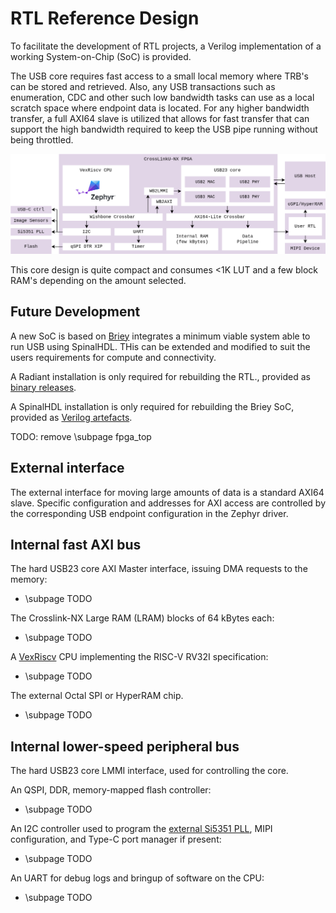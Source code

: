 # RTL Reference Design

To facilitate the development of RTL projects, a Verilog implementation of a
working System-on-Chip (SoC) is provided.

The USB core requires fast access to a small local memory where TRB's can be stored and retrieved. Also, any USB transactions such as enumeration, CDC and other such low bandwidth tasks can use as a local scratch space where endpoint data is located.
For any higher bandwidth transfer, a full AXI64 slave is utilized that allows for fast transfer that can support the high bandwidth required to keep the USB pipe running without being throttled.

![](images/rtl_reference_design.drawio.png)

This core design is quite compact and consumes <1K LUT and a few block RAM's depending on the amount selected.

## Future Development
A new SoC is based on [Briey](https://github.com/SpinalHDL/VexRiscv#briey-soc) integrates a minimum viable system able to run USB using SpinalHDL. THis can be extended and modified to suit the users requirements for compute and connectivity.

A Radiant installation is only required for rebuilding the RTL.,
provided as
[binary releases](https://github.com/tinyvision-ai-inc/tinyclunx33/releases).

A SpinalHDL installation is only required for rebuilding the Briey SoC,
provided as
[Verilog artefacts](#TODO).

TODO: remove \subpage fpga_top

## External interface

The external interface for moving large amounts of data is a standard AXI64 slave. Specific configuration and addresses for AXI access are controlled by the corresponding USB endpoint configuration in the Zephyr driver.

## Internal fast AXI bus

The hard USB23 core AXI Master interface, issuing DMA requests to the memory:
- \subpage TODO

The Crosslink-NX Large RAM (LRAM) blocks of 64 kBytes each:
- \subpage TODO

A [VexRiscv](https://github.com/SpinalHDL/VexRiscv#area-usage-and-maximal-frequency)
CPU implementing the RISC-V RV32I specification:
- \subpage TODO

The external Octal SPI or HyperRAM chip.
- \subpage TODO

## Internal lower-speed peripheral bus

The hard USB23 core LMMI interface, used for controlling the core.

An QSPI, DDR, memory-mapped flash controller:
- \subpage TODO

An I2C controller used to program the [external Si5351 PLL](som_clocks.md),
MIPI configuration, and Type-C port manager if present:
- \subpage TODO

An UART for debug logs and bringup of software on the CPU:
- \subpage TODO
